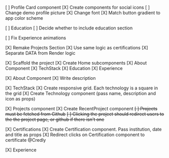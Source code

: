 [ ] Profile Card component
    [X] Create components for social icons
    [ ] Change demo profile picture
    [X] Change font
    [X] Match button gradient to app color scheme

[ ] Education
    [ ] Decide whether to include education section

[ ] Fix Experience animations

[X] Remake Projects Section
    [X] Use same logic as certifications
    [X] Separate DATA from Render logic

[X] Scaffold the project
    [X] Create Home subcomponents
        [X] About Component
        [X] TechStack
        [X] Education
        [X] Experience

[X] About Component
    [X] Write description

[X] TechStack
    [X] Create responsive grid. Each technology is a square in the grid 
    [X] Create Technology component (pass name, description and icon as props)

[X] Projects component
    [X] Create RecentProject component
    ~~[ ] Projects must be fetched from Github~~
    ~~[ ] Clicking the project should redirect users 
        to the the project page, or github if there isn't one~~
        
[X] Certifications
    [X] Create Certification component. Pass institution, date and title as props
    [X] Redirect clicks on Certification component to certificate @Credly

[X] Experience